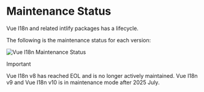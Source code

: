 # Maintenance Status

Vue I18n and related intlify packages has a lifecycle.

The following is the maintenance status for each version:

<img src="/lifecycle2025-1.svg" alt="Vue I18n Maintenance Status" />

> [!IMPORTANT]

Vue I18n v8 has reached EOL and is no longer actively maintained. Vue I18n v9 and Vue I18n v10 is in maintenance mode after 2025 July.
